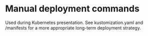 # Manual deployment commands

Used during Kubernetes presentation.  See kustomization.yaml and /manifests for a more appropriate long-term deployment strategy.
